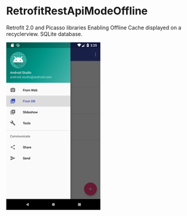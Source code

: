 # RetrofitRestApiModeOffline
Retrofit 2.0 and Picasso libraries Enabling Offline Cache displayed on a recyclerview. SQLite database.



![btn_fw_fast_press.png](https://raw.githubusercontent.com/spdiana/RetrofitRestApiModeOffline/master/Asset/Screenshot1.png)
